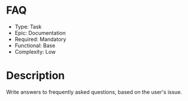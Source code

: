 ﻿# FAQ

* Type: Task
* Epic: Documentation
* Required: Mandatory
* Functional: Base
* Complexity: Low

# Description

Write answers to frequently asked questions, based on the user's issue.
